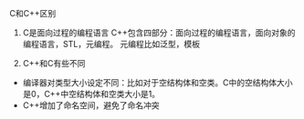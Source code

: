 C和C++区别

1. C是面向过程的编程语言
C++包含四部分：面向过程的编程语言，面向对象的编程语言，STL，元编程。
元编程比如泛型，模板

2. C++和C有些不同
- 编译器对类型大小设定不同：比如对于空结构体和空类。C中的空结构体大小是0，C++中空结构体和空类大小是1。
- C++增加了命名空间，避免了命名冲突
